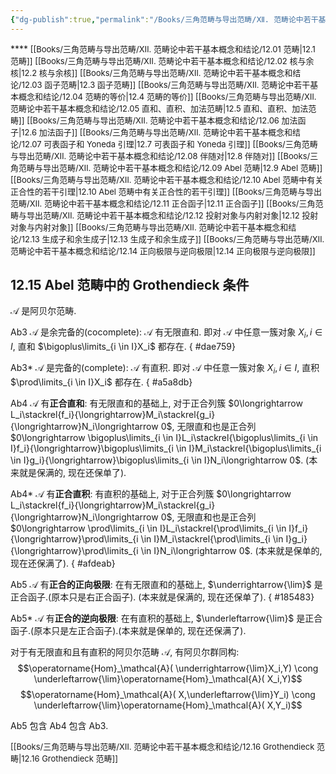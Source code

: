 ```yaml
---
{"dg-publish":true,"permalink":"/Books/三角范畴与导出范畴/Ⅻ. 范畴论中若干基本概念和结论/12.15 Abel 范畴中的 Grothendieck 条件/","dgPassFrontmatter":true,"created":"2024-07-06T09:51:11.072+08:00","updated":"2024-09-13T19:44:58.189+08:00"}
---
```


****<font size="2"> [[Books/三角范畴与导出范畴/Ⅻ. 范畴论中若干基本概念和结论/12.01 范畴\|12.1 范畴]]   </font>
<font size="2"> [[Books/三角范畴与导出范畴/Ⅻ. 范畴论中若干基本概念和结论/12.02 核与余核\|12.2 核与余核]]   </font>
<font size="2"> [[Books/三角范畴与导出范畴/Ⅻ. 范畴论中若干基本概念和结论/12.03 函子范畴\|12.3 函子范畴]]   </font>
<font size="2"> [[Books/三角范畴与导出范畴/Ⅻ. 范畴论中若干基本概念和结论/12.04 范畴的等价\|12.4 范畴的等价]]  </font>
<font size="2"> [[Books/三角范畴与导出范畴/Ⅻ. 范畴论中若干基本概念和结论/12.05 直和、直积、加法范畴\|12.5 直和、直积、加法范畴]]   </font>
<font size="2"> [[Books/三角范畴与导出范畴/Ⅻ. 范畴论中若干基本概念和结论/12.06 加法函子\|12.6 加法函子]]   </font>
<font size="2"> [[Books/三角范畴与导出范畴/Ⅻ. 范畴论中若干基本概念和结论/12.07 可表函子和 Yoneda 引理\|12.7 可表函子和 Yoneda 引理]]   </font>
<font size="2"> [[Books/三角范畴与导出范畴/Ⅻ. 范畴论中若干基本概念和结论/12.08 伴随对\|12.8 伴随对]]   </font>
<font size="2"> [[Books/三角范畴与导出范畴/Ⅻ. 范畴论中若干基本概念和结论/12.09 Abel 范畴\|12.9 Abel 范畴]]   </font>
<font size="2"> [[Books/三角范畴与导出范畴/Ⅻ. 范畴论中若干基本概念和结论/12.10 Abel 范畴中有关正合性的若干引理\|12.10 Abel 范畴中有关正合性的若干引理]]   </font>
<font size="2"> [[Books/三角范畴与导出范畴/Ⅻ. 范畴论中若干基本概念和结论/12.11 正合函子\|12.11 正合函子]]   </font>
<font size="2"> [[Books/三角范畴与导出范畴/Ⅻ. 范畴论中若干基本概念和结论/12.12 投射对象与内射对象\|12.12 投射对象与内射对象]]  </font>
<font size="2"> [[Books/三角范畴与导出范畴/Ⅻ. 范畴论中若干基本概念和结论/12.13 生成子和余生成子\|12.13 生成子和余生成子]]   </font>
<font size="2"> [[Books/三角范畴与导出范畴/Ⅻ. 范畴论中若干基本概念和结论/12.14 正向极限与逆向极限\|12.14 正向极限与逆向极限]]   </font>
## 12.15 Abel 范畴中的 Grothendieck 条件

 $\mathcal{A}$ 是阿贝尔范畴.

Ab3  $\mathcal{A}$ 是余完备的(cocomplete):  $\mathcal{A}$ 有无限直和. 即对 $\mathcal{A}$ 中任意一簇对象 $X_i,i \in I$, 直和 $\bigoplus\limits_{i \in I}X_i$ 都存在.
{ #dae759}


Ab3*  $\mathcal{A}$ 是完备的(complete):  $\mathcal{A}$ 有直积. 即对 $\mathcal{A}$ 中任意一簇对象 $X_i,i \in I$, 直积 $\prod\limits_{i \in I}X_i$ 都存在.
{ #a5a8db}


Ab4  $\mathcal{A}$ 有**正合直和**: 有无限直和的基础上, 对于正合列簇 $0\longrightarrow L_i\stackrel{f_i}{\longrightarrow}M_i\stackrel{g_i}{\longrightarrow}N_i\longrightarrow 0$, 无限直和也是正合列 $0\longrightarrow \bigoplus\limits_{i \in I}L_i\stackrel{\bigoplus\limits_{i \in I}f_i}{\longrightarrow}\bigoplus\limits_{i \in I}M_i\stackrel{\bigoplus\limits_{i \in I}g_i}{\longrightarrow}\bigoplus\limits_{i \in I}N_i\longrightarrow 0$. (本来就是保满的, 现在还保单了).

Ab4*  $\mathcal{A}$ 有**正合直积**: 有直积的基础上, 对于正合列簇 $0\longrightarrow L_i\stackrel{f_i}{\longrightarrow}M_i\stackrel{g_i}{\longrightarrow}N_i\longrightarrow 0$, 无限直和也是正合列 $0\longrightarrow \prod\limits_{i \in I}L_i\stackrel{\prod\limits_{i \in I}f_i}{\longrightarrow}\prod\limits_{i \in I}M_i\stackrel{\prod\limits_{i \in I}g_i}{\longrightarrow}\prod\limits_{i \in I}N_i\longrightarrow 0$. (本来就是保单的, 现在还保满了).
{ #afdeab}


Ab5  $\mathcal{A}$ 有**正合的正向极限**: 在有无限直和的基础上,  $\underrightarrow{\lim}$ 是正合函子.(原本只是右正合函子). (本来就是保满的, 现在还保单了).
{ #185483}


Ab5*  $\mathcal{A}$ 有**正合的逆向极限**: 在有直积的基础上,  $\underleftarrow{\lim}$ 是正合函子.(原本只是左正合函子).(本来就是保单的, 现在还保满了).

对于有无限直和且有直积的阿贝尔范畴 $\mathcal{A}$, 有阿贝尔群同构:
$$\operatorname{Hom}_\mathcal{A}( \underrightarrow{\lim}X_i,Y) \cong \underleftarrow{\lim}\operatorname{Hom}_\mathcal{A}( X_i,Y)$$
$$\operatorname{Hom}_\mathcal{A}( X,\underleftarrow{\lim}Y_i) \cong \underleftarrow{\lim}\operatorname{Hom}_\mathcal{A}( X,Y_i)$$

Ab5 包含 Ab4 包含 Ab3.


<font size="2"> [[Books/三角范畴与导出范畴/Ⅻ. 范畴论中若干基本概念和结论/12.16 Grothendieck 范畴\|12.16 Grothendieck 范畴]]  </font>